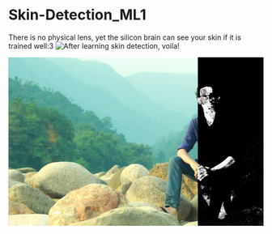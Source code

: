 # Skin-Detection_ML1
There is no physical lens, yet the silicon brain can see your skin if it is trained well:3
![After learning skin detection](), voila!

![...](https://github.com/HasnatPranto/Skin-Detection_ML1/blob/master/out/production/Skin%20Detection/IMG_0727-01-02.jpg)
